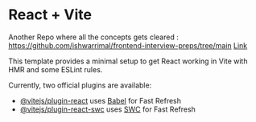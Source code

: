 # React + Vite

Another Repo where all the concepts gets cleared : https://github.com/ishwarrimal/frontend-interview-preps/tree/main
[Link](https://github.com/ishwarrimal/frontend-interview-preps/tree/main)

This template provides a minimal setup to get React working in Vite with HMR and some ESLint rules.

Currently, two official plugins are available:

- [@vitejs/plugin-react](https://github.com/vitejs/vite-plugin-react/blob/main/packages/plugin-react/README.md) uses [Babel](https://babeljs.io/) for Fast Refresh
- [@vitejs/plugin-react-swc](https://github.com/vitejs/vite-plugin-react-swc) uses [SWC](https://swc.rs/) for Fast Refresh
